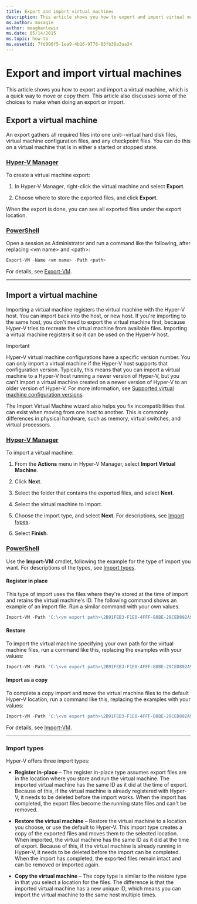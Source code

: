 ```yaml
---
title: Export and import virtual machines
description: This article shows you how to export and import virtual machines using Hyper-V Manager or Windows PowerShell.
ms.author: mosagie
author: meaghanlewis
ms.date: 05/14/2015
ms.topic: how-to
ms.assetid: 7fd996f5-1ea9-4b16-9776-85fb39a3aa34
---
```


# Export and import virtual machines

This article shows you how to export and import a virtual machine, which is a quick way to move or copy them. This article also discusses some of the choices to make when doing an export or import.

## Export a virtual machine

An export gathers all required files into one unit--virtual hard disk files, virtual machine configuration files, and any checkpoint files. You can do this on a virtual machine that is in either a started or stopped state.

### [Hyper-V Manager](#tab/hyper-v-manager)

To create a virtual machine export:

1. In Hyper-V Manager, right-click the virtual machine and select **Export**.

1. Choose where to store the exported files, and click **Export**.

When the export is done, you can see all exported files under the export location.

### [PowerShell](#tab/powershell)

Open a session as Administrator and run a command like the following, after replacing \<vm name\> and \<path\>:

```powershell
Export-VM -Name <vm name> -Path <path>
```

For details, see [Export-VM](/powershell/module/hyper-v/export-vm).

---

## Import a virtual machine

Importing a virtual machine registers the virtual machine with the Hyper-V host. You can import back into the host, or new host. If you're importing to the same host, you don't need to export the virtual machine first, because Hyper-V tries to recreate the virtual machine from available files. Importing a virtual machine registers it so it can be used on the Hyper-V host.

> [!IMPORTANT]
> Hyper-V virtual machine configurations have a specific version number. You can only import a virtual machine if the Hyper-V host supports that configuration version. Typically, this means that you can import a virtual machine to a Hyper-V host running a newer version of Hyper-V, but you can't import a virtual machine created on a newer version of Hyper-V to an older version of Hyper-V. For more information, see [Supported virtual machine configuration versions](Upgrade-virtual-machine-version-in-Hyper-V-on-Windows-or-Windows-Server.md#supported-virtual-machine-configuration-versions).

The Import Virtual Machine wizard also helps you fix incompatibilities that can exist when moving from one host to another. This is commonly differences in physical hardware, such as memory, virtual switches, and virtual processors.

### [Hyper-V Manager](#tab/hyper-v-manager)

To import a virtual machine:

1. From the **Actions** menu in Hyper-V Manager, select **Import Virtual Machine**.

1. Click **Next**.

1. Select the folder that contains the exported files, and select **Next**.

1. Select the virtual machine to import.

1. Choose the import type, and select **Next**. For descriptions, see [Import types](#import-types).

1. Select **Finish**.

### [PowerShell](#tab/powershell)

Use the **Import-VM** cmdlet, following the example for the type of import you want. For descriptions of the types, see [Import types](#import-types).

#### Register in place

This type of import uses the files where they're stored at the time of import and retains the virtual machine's ID. The following command shows an example of an import file. Run a similar command with your own values.

```powershell
Import-VM -Path 'C:\<vm export path>\2B91FEB3-F1E0-4FFF-B8BE-29CED892A95A.vmcx'
```

#### Restore

To import the virtual machine specifying your own path for the virtual machine files, run a command like this, replacing the examples with your values:

```powershell
Import-VM -Path 'C:\<vm export path>\2B91FEB3-F1E0-4FFF-B8BE-29CED892A95A.vmcx' -Copy -VhdDestinationPath 'D:\Virtual Machines\WIN10DOC' -VirtualMachinePath 'D:\Virtual Machines\WIN10DOC'
```

#### Import as a copy

To complete a copy import and move the virtual machine files to the default Hyper-V location, run a command like this, replacing the examples with your values:

``` PowerShell
Import-VM -Path 'C:\<vm export path>\2B91FEB3-F1E0-4FFF-B8BE-29CED892A95A.vmcx' -Copy -GenerateNewId
```

For details, see [Import-VM](/powershell/module/hyper-v/import-vm).

---

### Import types

Hyper-V offers three import types:

- **Register in-place** – The register in-place type assumes export files are in the location where you store and run the virtual machine. The imported virtual machine has the same ID as it did at the time of export. Because of this, if the virtual machine is already registered with Hyper-V, it needs to be deleted before the import works. When the import has completed, the export files become the running state files and can't be removed.

- **Restore the virtual machine** – Restore the virtual machine to a location you choose, or use the default to Hyper-V. This import type creates a copy of the exported files and moves them to the selected location. When imported, the virtual machine has the same ID as it did at the time of export. Because of this, if the virtual machine is already running in Hyper-V, it needs to be deleted before the import can be completed. When the import has completed, the exported files remain intact and can be removed or imported again.

- **Copy the virtual machine** – The copy type is similar to the restore type in that you select a location for the files. The difference is that the imported virtual machine has a new unique ID, which means you can import the virtual machine to the same host multiple times.
